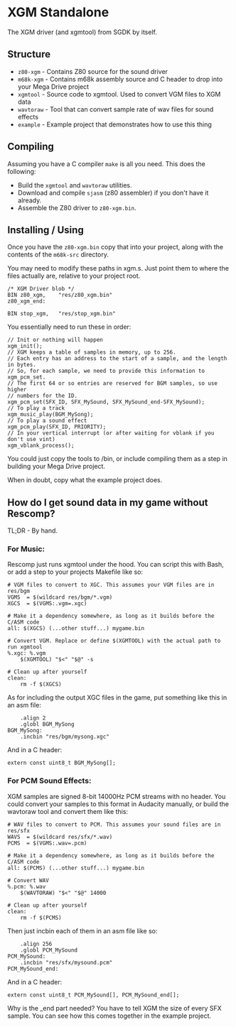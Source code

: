 # XGM Standalone

The XGM driver (and xgmtool) from SGDK by itself.


## Structure

 - `z80-xgm` - Contains Z80 source for the sound driver
 - `m68k-xgm` - Contains m68k assembly source and C header to drop into your Mega Drive project
 - `xgmtool` - Source code to xgmtool. Used to convert VGM files to XGM data
 - `wavtoraw` - Tool that can convert sample rate of wav files for sound effects
 - `example` - Example project that demonstrates how to use this thing


## Compiling

Assuming you have a C compiler `make` is all you need. This does the following:
 - Build the `xgmtool` and `wavtoraw` utilities.
 - Download and compile `sjasm` (z80 assembler) if you don't have it already.
 - Assemble the Z80 driver to `z80-xgm.bin`.


## Installing / Using

Once you have the `z80-xgm.bin` copy that into your project, along with the
contents of the `m68k-src` directory.

You may need to modify these paths in xgm.s. Just point them to where the files
actually are, relative to your project root.

    /* XGM Driver blob */
    BIN z80_xgm,    "res/z80_xgm.bin"
    z80_xgm_end:
    
    BIN stop_xgm,   "res/stop_xgm.bin"

You essentially need to run these in order:

    // Init or nothing will happen
    xgm_init();
    // XGM keeps a table of samples in memory, up to 256.
    // Each entry has an address to the start of a sample, and the length in bytes.
    // So, for each sample, we need to provide this information to xgm_pcm_set.
    // The first 64 or so entries are reserved for BGM samples, so use higher
    // numbers for the ID.
    xgm_pcm_set(SFX_ID, SFX_MySound, SFX_MySound_end-SFX_MySound);
    // To play a track
    xgm_music_play(BGM_MySong);
    // To play a sound effect
    xgm_pcm_play(SFX_ID, PRIORITY);
    // In your vertical interrupt (or after waiting for vblank if you don't use vint)
    xgm_vblank_process();

You could just copy the tools to /bin, or include compiling them as a step
in building your Mega Drive project.

When in doubt, copy what the example project does.


## How do I get sound data in my game without Rescomp?

TL;DR - By hand.


### For Music:

Rescomp just runs xgmtool under the hood. You can script this with Bash, or add a step to your projects Makefile like so:

    # VGM files to convert to XGC. This assumes your VGM files are in res/bgm
    VGMS  = $(wildcard res/bgm/*.vgm)
    XGCS  = $(VGMS:.vgm=.xgc)
    
    # Make it a dependency somewhere, as long as it builds before the C/ASM code
    all: $(XGCS) (...other stuff...) mygame.bin
    
    # Convert VGM. Replace or define $(XGMTOOL) with the actual path to run xgmtool
    %.xgc: %.vgm
        $(XGMTOOL) "$<" "$@" -s
    
    # Clean up after yourself
    clean:
        rm -f $(XGCS)

As for including the output XGC files in the game, put something like this in an asm file:

        .align 2
        .globl BGM_MySong
    BGM_MySong:
        .incbin "res/bgm/mysong.xgc"

And in a C header:

    extern const uint8_t BGM_MySong[];


### For PCM Sound Effects:

XGM samples are signed 8-bit 14000Hz PCM streams with no header.
You could convert your samples to this format in Audacity manually,
or build the wavtoraw tool and convert them like this:

    # WAV files to convert to PCM. This assumes your sound files are in res/sfx
    WAVS  = $(wildcard res/sfx/*.wav)
    PCMS  = $(VGMS:.wav=.pcm)
    
    # Make it a dependency somewhere, as long as it builds before the C/ASM code
    all: $(PCMS) (...other stuff...) mygame.bin
    
    # Convert WAV
    %.pcm: %.wav
        $(WAVTORAW) "$<" "$@" 14000
    
    # Clean up after yourself
    clean:
        rm -f $(PCMS)

Then just incbin each of them in an asm file like so:

        .align 256
        .globl PCM_MySound
    PCM_MySound:
        .incbin "res/sfx/mysound.pcm"
    PCM_MySound_end:

And in a C header:

    extern const uint8_t PCM_MySound[], PCM_MySound_end[];

Why is the _end part needed? You have to tell XGM the size of every SFX sample.
You can see how this comes together in the example project.

